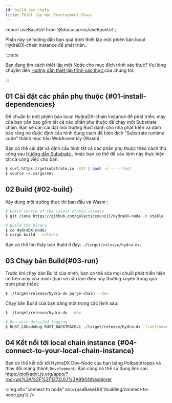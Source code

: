 ```yaml
---
id: build_dev_chain
title: Thiết lập một Development Chain
---
```


import useBaseUrl from '@docusaurus/useBaseUrl';

Phần này sẽ hướng dẫn bạn quá trình thiết lập một phiên bản local HydraDX-chain instance để phát triển.

:::note

Bạn đang tìm cách thiết lập một Node cho mục đích trình xác thực? Vui lòng chuyển đến [Hướng dẫn thiết lập trình xác thực ](/node_setup) của chúng tôi.

:::

## 01 Cài đặt các phần phụ thuộc {#01-install-dependencies}

Để chuẩn bị một phiên bản local HydraDX-chain instance để phát triển, máy của bạn cần bao gồm tất cả các phần phụ thuộc để chạy một Substrate chain. Bạn sẽ cần cài đặt môi trường Rust dành cho nhà phát triển và đảm bảo rằng nó được định cấu hình đúng cách để biên dịch "Substrate runtime code" thành mục tiêu WebAssembly (Wasm).

Bạn có thể cài đặt và định cấu hình tất cả các phần phụ thuộc theo cách thủ công sau [Hướng dẫn Substrate ](https://substrate.dev/docs/en/knowledgebase/getting-started), hoặc bạn có thể để câu lệnh này thực hiện tất cả công việc cho bạn:

```bash
$ curl https://getsubstrate.io -sSf | bash -s -- --fast
$ source ~/.cargo/env
```

## 02 Build {#02-build}

Xây dựng môi trường thực thi ban đầu và Wasm :

```bash
# Fetch source of the latest stable release
$ git clone https://github.com/galacticcouncil/HydraDX-node -b stable

# Build the binary
$ cd HydraDX-node/
$ cargo build --release
```

Bạn có thể tìm thấy bản Build ở đây: `./target/release/hydra-dx`.

## 03  Chạy bản Build{#03-run}

Trước khi chạy bản Build của mình, bạn có thể xóa mọi chuỗi phát triển hiện có trên máy của mình (bạn sẽ cần làm điều này thường xuyên trong quá trình phát triển):

```bash
$ ./target/release/hydra-dx purge-chain --dev
```

Chạy bản Build của bạn bằng một trong các lệnh sau:

```bash
$ ./target/release/hydra-dx --dev

# Run with detailed logging
$ RUST_LOG=debug RUST_BACKTRACE=1 ./target/release/hydra-dx -lruntime=debug --dev
```

## 04 Kết nối tới local chain instance {#04-connect-to-your-local-chain-instance}

Bạn có thể kết nối tới HydraDX Dev-Node của bạn bằng Polkadot/apps và thay đổi mạng thành `Development`. Bạn cũng có thể sử dụng link sau
https://polkadot.js.org/apps/?rpc=ws%3A%2F%2F127.0.0.1%3A9944#/explorer

<img alt="connect to node" src={useBaseUrl('/building/connect-to-node.jpg')} />
